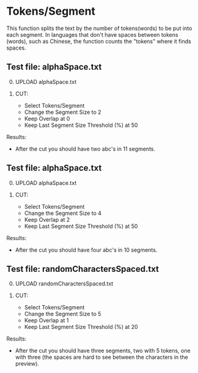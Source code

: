 # Tokens/Segment

This function splits the text by the number of tokens(words) to be put into each segment.
In languages that don't have spaces between tokens (words), such as Chinese, the function counts the "tokens" where it finds spaces.

## Test file: alphaSpace.txt

0. UPLOAD alphaSpace.txt

1. CUT: 

	- Select Tokens/Segment
	- Change the Segment Size to 2
	- Keep Overlap at 0
	- Keep Last Segment Size Threshold (%) at 50

Results:
- After the cut you should have two abc's in 11 segments.

## Test file: alphaSpace.txt

0. UPLOAD alphaSpace.txt

1. CUT: 

	- Select Tokens/Segment
	- Change the Segment Size to 4
	- Keep Overlap at 2
	- Keep Last Segment Size Threshold (%) at 50

Results:
- After the cut you should have four abc's in 10 segments.

## Test file: randomCharactersSpaced.txt

0. UPLOAD randomCharactersSpaced.txt

1. CUT: 

	- Select Tokens/Segment
	- Change the Segment Size to 5
	- Keep Overlap at 1
	- Keep Last Segment Size Threshold (%) at 20

Results:
- After the cut you should have three segments, two with 5 tokens, one with three
(the spaces are hard to see between the characters in the preview).



